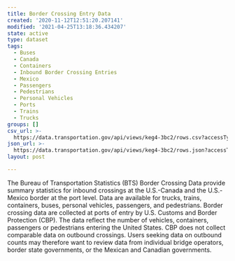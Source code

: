 ```yaml
---
title: Border Crossing Entry Data
created: '2020-11-12T12:51:20.207141'
modified: '2021-04-25T13:18:36.434207'
state: active
type: dataset
tags:
  - Buses
  - Canada
  - Containers
  - Inbound Border Crossing Entries
  - Mexico
  - Passengers
  - Pedestrians
  - Personal Vehicles
  - Ports
  - Trains
  - Trucks
groups: []
csv_url: >-
  https://data.transportation.gov/api/views/keg4-3bc2/rows.csv?accessType=DOWNLOAD
json_url: >-
  https://data.transportation.gov/api/views/keg4-3bc2/rows.json?accessType=DOWNLOAD
layout: post

---
```

The Bureau of Transportation Statistics (BTS) Border Crossing Data provide summary statistics for inbound crossings at the U.S.-Canada and the U.S.-Mexico border at the port level.  Data are available for trucks, trains, containers, buses, personal vehicles, passengers, and pedestrians.  Border crossing data are collected at ports of entry by U.S. Customs and Border Protection (CBP).  The data reflect the number of vehicles, containers, passengers or pedestrians entering the United States.  CBP does not collect comparable data on outbound crossings.  Users seeking data on outbound counts may therefore want to review data from individual bridge operators, border state governments, or the Mexican and Canadian governments.
